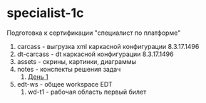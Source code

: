 # specialist-1c
Подготовка к сертификации "специалист по платформе"

1. carcass 		- выгрузка xml каркасной конфигурации	8.3.17.1496
2. dt-carcass	- dt каркасной конфигурации 		   	8.3.17.1496
3. assets      - скрины, картинки, диаграммы
4. notes       - конспекты решения задач
   1. [День 1](/notes/day-1.md)
5. edt-ws      - общее workspace EDT
   1. wd-t1    - рабочая область первый билет